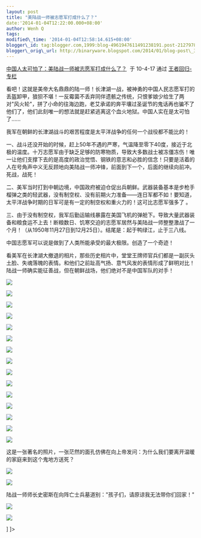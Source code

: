 ```yaml
--- 
layout: post 
title: "美陆战一师被志愿军打成什么了？" 
date:'2014-01-04T12:22:00.000+08:00' 
author: Wenh Q
tags:
modified\_time: '2014-01-04T12:58:14.615+08:00' 
blogger\_id: tag:blogger.com,1999:blog-4961947611491238191.post-212797808507246589
blogger\_orig\_url: http://binaryware.blogspot.com/2014/01/blog-post\_3276.html
---
```

[中国人太可怕了：美陆战一师被志愿军打成什么了？](http://blog.china.com/u/060604/863/201004/6193877.html)  于
10-4-17 通过 [王者回归-专栏](http://blog.china.com/u/060604/863/)





看吧！这就是美帝大名鼎鼎的陆一师！长津湖一战，被神勇的中国人民志愿军打的丢盔卸甲，狼狈不堪！一反霉菌不丢弃同伴遗骸之传统，只恨爹娘少给生了两对"风火轮"，拼了小命的往海边跑，老艾承诺的奔平壤过圣诞节的鬼话再也骗不了他们了，他们此刻唯一的想法就是赶紧逃离这个血火地狱。中国人实在是太可怕了……







我军在朝鲜的长津湖战斗的艰苦程度是太平洋战争的任何一个战役都不能比的！





一、战斗还没开始的时候，赶上50年不遇的严寒，气温降至零下40度，接近于北极的温度。十万志愿军由于缺乏足够的防寒物质，导致大多数战士被冻僵冻伤！唯一让他们支撑下去的是高度的政治觉悟、钢铁的意志和必胜的信念！只要是活着的人在号角声中义无反顾地向美陆战一师冲锋，前面到下一个，后面的继续向前冲。死战，战死！





二、美军当时打到中朝边境，中国政府被迫仓促出兵朝鲜。武器装备基本是步枪手榴弹之类的轻武器，没有制空权、没有前期火力准备——连日军都不如！要知道，太平洋战争时期的日军可是有一定的制空权和重火力的！这可比志愿军强多了
。





三、由于没有制空权，我军后勤运输线暴露在美国飞机的弹舱下。导致大量武器装备和粮食运不上去！断粮数日、饥寒交迫的志愿军居然与美陆战一师整整激战了一个月！（从1950年11月27日到12月25日）。结尾是：起于鸭绿江，止于三八线。





中国志愿军可以说是做到了人类所能承受的最大极限。创造了一个奇迹！





看美军在长津湖大撤退的相片，那些历史相片中，堂堂王牌师官兵们都是一副灰头土脸、失魂落魄的表情。和他们之前趾高气扬、意气风发的表情形成了鲜明对比！陆战一师确实能征善战，但在朝鲜战场，他们绝对不是中国军队的对手！





![](https://images-blogger-opensocial.googleusercontent.com/gadgets/proxy?url=http%3A%2F%2Fimage.club.china.com%2Ftwhb%2F1011%2F2010%2F4%2F17%2F1271501169124.jpg&container=blogger&gadget=a&rewriteMime=image%2F*)





![](https://images-blogger-opensocial.googleusercontent.com/gadgets/proxy?url=http%3A%2F%2Fimage.club.china.com%2Ftwhb%2F1011%2F2010%2F4%2F17%2F1271501193370.jpg&container=blogger&gadget=a&rewriteMime=image%2F*)





![](https://images-blogger-opensocial.googleusercontent.com/gadgets/proxy?url=http%3A%2F%2Fimage.club.china.com%2Ftwhb%2F1011%2F2010%2F4%2F17%2F1271501239028.jpg&container=blogger&gadget=a&rewriteMime=image%2F*)





![](https://images-blogger-opensocial.googleusercontent.com/gadgets/proxy?url=http%3A%2F%2Fimage.club.china.com%2Ftwhb%2F1011%2F2010%2F4%2F17%2F1271501293349.jpg&container=blogger&gadget=a&rewriteMime=image%2F*)





![](https://images-blogger-opensocial.googleusercontent.com/gadgets/proxy?url=http%3A%2F%2Fimage.club.china.com%2Ftwhb%2F1011%2F2010%2F4%2F17%2F1271501334935.jpg&container=blogger&gadget=a&rewriteMime=image%2F*)





![](https://images-blogger-opensocial.googleusercontent.com/gadgets/proxy?url=http%3A%2F%2Fimage.club.china.com%2Ftwhb%2F1011%2F2010%2F4%2F17%2F1271501362062.jpg&container=blogger&gadget=a&rewriteMime=image%2F*)





![](https://images-blogger-opensocial.googleusercontent.com/gadgets/proxy?url=http%3A%2F%2Fimage.club.china.com%2Ftwhb%2F1011%2F2010%2F4%2F17%2F1271501438169.jpg&container=blogger&gadget=a&rewriteMime=image%2F*)





![](https://images-blogger-opensocial.googleusercontent.com/gadgets/proxy?url=http%3A%2F%2Fimage.club.china.com%2Ftwhb%2F1011%2F2010%2F4%2F17%2F1271501470487.jpg&container=blogger&gadget=a&rewriteMime=image%2F*)





![](https://images-blogger-opensocial.googleusercontent.com/gadgets/proxy?url=http%3A%2F%2Fimage.club.china.com%2Ftwhb%2F1011%2F2010%2F4%2F17%2F1271501501686.jpg&container=blogger&gadget=a&rewriteMime=image%2F*)





![](https://images-blogger-opensocial.googleusercontent.com/gadgets/proxy?url=http%3A%2F%2Fimage.club.china.com%2Ftwhb%2F1011%2F2010%2F4%2F17%2F1271501522842.jpg&container=blogger&gadget=a&rewriteMime=image%2F*)





![](https://images-blogger-opensocial.googleusercontent.com/gadgets/proxy?url=http%3A%2F%2Fimage.club.china.com%2Ftwhb%2F1011%2F2010%2F4%2F17%2F1271501572438.jpg&container=blogger&gadget=a&rewriteMime=image%2F*)





![](https://images-blogger-opensocial.googleusercontent.com/gadgets/proxy?url=http%3A%2F%2Fimage.club.china.com%2Ftwhb%2F1011%2F2010%2F4%2F17%2F1271501610156.jpg&container=blogger&gadget=a&rewriteMime=image%2F*)





![](https://images-blogger-opensocial.googleusercontent.com/gadgets/proxy?url=http%3A%2F%2Fimage.club.china.com%2Ftwhb%2F1011%2F2010%2F4%2F17%2F1271501627818.jpg&container=blogger&gadget=a&rewriteMime=image%2F*)





![](https://images-blogger-opensocial.googleusercontent.com/gadgets/proxy?url=http%3A%2F%2Fimage.club.china.com%2Ftwhb%2F1011%2F2010%2F4%2F17%2F1271501677666.jpg&container=blogger&gadget=a&rewriteMime=image%2F*)





![](https://images-blogger-opensocial.googleusercontent.com/gadgets/proxy?url=http%3A%2F%2Fimage.club.china.com%2Ftwhb%2F1011%2F2010%2F4%2F17%2F1271501711694.jpg&container=blogger&gadget=a&rewriteMime=image%2F*)





这是一张著名的照片，一张茫然的面孔仿佛在向上帝发问：为什么我们要离开温暖的家庭来到这个鬼地方送死？





![](https://images-blogger-opensocial.googleusercontent.com/gadgets/proxy?url=http%3A%2F%2Fimage.club.china.com%2Ftwhb%2F1011%2F2010%2F4%2F17%2F1271501747115.jpg&container=blogger&gadget=a&rewriteMime=image%2F*)





![](https://images-blogger-opensocial.googleusercontent.com/gadgets/proxy?url=http%3A%2F%2Fimage.club.china.com%2Ftwhb%2F1011%2F2010%2F4%2F17%2F1271501781713.jpg&container=blogger&gadget=a&rewriteMime=image%2F*)





陆战一师师长史密斯在向阵亡士兵墓道别："孩子们，请原谅我无法带你们回家！"





![](https://images-blogger-opensocial.googleusercontent.com/gadgets/proxy?url=http%3A%2F%2Fimage.club.china.com%2Ftwhb%2F1011%2F2010%2F4%2F17%2F1271501841648.jpg&container=blogger&gadget=a&rewriteMime=image%2F*)





![](https://images-blogger-opensocial.googleusercontent.com/gadgets/proxy?url=http%3A%2F%2Fimage.club.china.com%2Ftwhb%2F1011%2F2010%2F4%2F17%2F1271501866577.jpg&container=blogger&gadget=a&rewriteMime=image%2F*)




]
]&gt;
